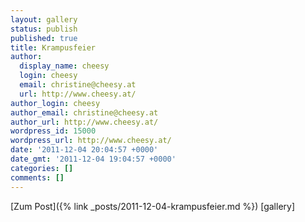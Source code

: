 ```yaml
---
layout: gallery
status: publish
published: true
title: Krampusfeier
author:
  display_name: cheesy
  login: cheesy
  email: christine@cheesy.at
  url: http://www.cheesy.at/
author_login: cheesy
author_email: christine@cheesy.at
author_url: http://www.cheesy.at/
wordpress_id: 15000
wordpress_url: http://www.cheesy.at/
date: '2011-12-04 20:04:57 +0000'
date_gmt: '2011-12-04 19:04:57 +0000'
categories: []
comments: []
---
```


[Zum Post]({% link _posts/2011-12-04-krampusfeier.md %})
[gallery]
